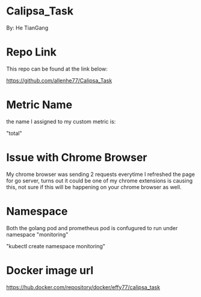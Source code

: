 # Calipsa_Task

By: He TianGang

# Repo Link

This repo can be found at the link below:

https://github.com/allenhe77/Calipsa_Task

# Metric Name

the name I assigned to my custom metric is:

"total"

# Issue with Chrome Browser

My chrome browser was sending 2 requests everytime I refreshed the page for go server, 
turns out it could be one of my chrome extensions is causing this, not sure if this
will be happening on your chrome browser as well.


# Namespace 

Both the golang pod and prometheus pod is confugured to run under namespace "monitoring"

"kubectl create namespace monitoring"


# Docker image url

https://hub.docker.com/repository/docker/effy77/calipsa_task

